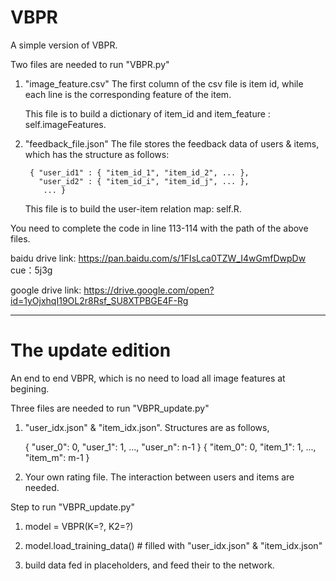 # VBPR


A simple version of VBPR.

Two files are needed to run "VBPR.py"  

1. "image_feature.csv" The first column of the csv file is item id, while each line is the corresponding feature of the item. 

     This file is to build a dictionary of item_id and item_feature : self.imageFeatures.

2. "feedback_file.json"  The file stores the feedback data of users & items, which has the structure as follows:

        { "user_id1" : { "item_id_1", "item_id_2", ... },
          "user_id2" : { "item_id_i", "item_id_j", ... },
           ... }
     This file is to build the user-item relation map: self.R.

You need to complete the code in line 113-114 with the path of the above files.

baidu drive link: https://pan.baidu.com/s/1FIsLca0TZW_I4wGmfDwpDw cue：5j3g 

google drive link: https://drive.google.com/open?id=1yOjxhqI19OL2r8Rsf_SU8XTPBGE4F-Rg

--------------------------------------------------------------------------------

# The update edition

An end to end VBPR, which is no need to load all image features at begining.

Three files are needed to run "VBPR_update.py"

1. "user_idx.json" & "item_idx.json". Structures are as follows,

   { "user_0": 0, "user_1": 1, ..., "user_n": n-1 }
   { "item_0": 0, "item_1": 1, ..., "item_m": m-1 }
   
2. Your own rating file. The interaction between users and items are needed.


Step to run "VBPR_update.py"

1. model = VBPR(K=?, K2=?)

2. model.load_training_data()  # filled with "user_idx.json" & "item_idx.json"

3. build data fed in placeholders, and feed their to the network.


